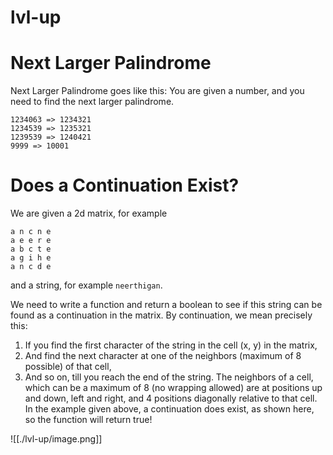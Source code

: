 # lvl-up

# Next Larger Palindrome
Next Larger Palindrome goes like this:
You are given a number, and you need to find the next larger palindrome.

```
1234063 => 1234321
1234539 => 1235321
1239539 => 1240421
9999 => 10001
```

# Does a Continuation Exist?
We are given a 2d matrix, for example

```
a n c n e
a e e r e
a b c t e
a g i h e
a n c d e
```

and a string, for example `neerthigan`.

We need to write a function and return a boolean to see if this string can be found as a continuation in the matrix. By continuation, we mean precisely this:
1. If you find the first character of the string in the cell (x, y) in the matrix,
2. And find the next character at one of the neighbors (maximum of 8 possible) of that cell,
3. And so on, till you reach the end of the string.
The neighbors of a cell, which can be a maximum of 8 (no wrapping allowed) are at positions up and down, left and right, and 4 positions diagonally relative to that cell.
In the example given above, a continuation does exist, as shown here, so the function will return true!

![[./lvl-up/image.png]]
